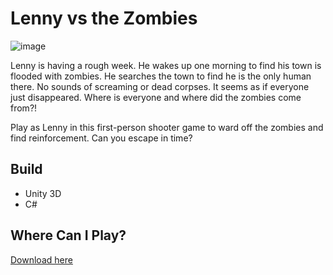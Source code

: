 # Lenny vs the Zombies

![image](https://cdn.pbrd.co/images/1Z0DIwfai.png)

Lenny is having a rough week. He wakes up one morning to find his town is flooded with zombies. He searches the town to find he is the only human there. No sounds of screaming or dead corpses. It seems as if everyone just disappeared. Where is everyone and where did the zombies come from?!

Play as Lenny in this first-person shooter game to ward off the zombies and find reinforcement. Can you escape in time?

## Build
* Unity 3D
* C#

## Where Can I Play?
[Download here](https://jenktam.itch.io/lenny-vs-the-zombies)
